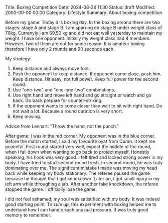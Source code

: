 Title: Boxing Competition
Date: 2024-08-24 11:30
Status: draft
Modified: 2000-00-00 00:00
Category: Lifestyle
Summary: About boxing competition

Before my game:
Today it is boxing day. In the boxing areana there are two stages: stage A and stage B.
I am sparring on stage B under weight class of 70kg. Currenyly I am 69,50 kg and did not eat well yesterday to maintain my weight. I have one opponent. Initially my weight class had 4 members. However, two of them are out for some reason. It is amateur boxing therefore I have only 2 rounds and 90 seconds each.

My strategy:
1) Keep distance and always move foot.
2) Push the opponent to keep distance. If opponent come close, push him. Keep distance. Hit easy, not full power. Keep full power for the second round.
3) Use "one-two" and "one-one-two" combinations.
4) Use right hand and move left hand and go straight or watch and go back. Go back prepare for counter-striking.
5) If the opponent wants to come closer than wait to hit with right hand. Do not wait a lot. Because a round duration is very short.
6) Keep moving.

Advice from Lennart: "Throw the hand, not the punch."

After game:
I was in the red corner. My opponent was in the blue corner. Before the match started, I said my favourite oyat from Quran. It kept me peaceful.
First round started very well, expect the middle of the round, when I fall down when wanting to go back to protect myself. Honestly speaking, his hook was very good. I felt tired and lacked strong power in my body. I have tried to start second round fresh. In second round, he was truly dominating over me. The significant mistake I made was moving my head back while keeping my body stationary. The referee paused the game because he thought that I got knockdown. Later on, I got small injury in my left arm while throughing a jab. After another fake knockdown, the referee stopped the game. I officially lose the game.


I did not feel ashamed; my soul was satistified with my body. It was indeed good starting point. To sum up, this experiment with boxing helped me to undertand how I can handle such unusual pressure. It was truly good memory to remember.